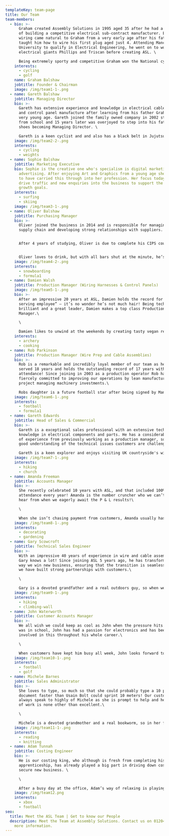 ```yaml
---
templateKey: team-page
title: Our Team
team-members:
  - bio: >-
      Graham created Assembly Solutions in 1995 aged 35 after he had a passion
      of building a competitive electrical sub-contract manufacturer. Electrical
      wiring came natural to Graham from a very early age after his father Terry
      taught him how to wire his first plug aged just 4. Attending Manchester
      University to qualify in Electrical Engineering, he went on to work for
      electrical giants Phillips and Triscan before creating ASL. \

      Being extremely sporty and competitive Graham won the National cycling race in 2020.
    interests:
      - cycling
      - golf
    name: Graham Balshaw
    jobtitle: Founder & Chairman
    image: /img/team1-1-.png
  - name: Gareth Balshaw
    jobtitle: Managing Director
    bio: >-
      Gareth has extensive experience and knowledge in electrical cable assembly
      and control panel manufacture after learning from his father Graham from a
      very young age. Gareth joined the family owned company in 2002 straight
      from school and 15 years later was overjoyed to step into his fathers
      shoes becoming Managing Director. \

      Gareth is a keen cyclist and and also has a black belt in Jujutsu.
    image: /img/team2-2-.png
    interests:
      - cycling
      - weights
  - name: Sophie Balshaw
    jobtitle: Marketing Executive
    bio: Sophie is the creative one who's specialism is digital marketing and
      advertising. After enjoying Art and Graphics from a young age she is happy
      to have carried this through into her profession. Her focus today is to
      drive traffic and new enquiries into the business to support the ambitious
      growth goals.
    interests:
      - surfing
      - skiing
    image: /img/team3-1-.png
  - name: Oliver Balshaw
    jobtitle: Purchasing Manager
    bio: >-
      Oliver joined the business in 2014 and is responsible for managing the
      supply chain and developing strong relationships with suppliers.


      After 4 years of studying, Oliver is due to complete his CIPS course in 2021. 


      Oliver loves to drink, but with all bars shut at the minute, he’s enjoying his new found sport in cycling and counting down the days until he can book a holiday and dust off his snowboard!
    image: /img/team4-2-.png
    interests:
      - snowboarding
      - formula1
  - name: Damien Walsh
    jobtitle: Production Manager (Wiring Harnesses & Control Panels)
    image: /img/team5-1-.png
    bio: >-
      After an impressive 20 years at ASL, Damien holds the record for “longest
      serving employee” – it’s no wonder he’s not much hair! Being technically
      brilliant and a great leader, Damien makes a top class Production
      Manager.\

      \

      Damien likes to unwind at the weekends by creating tasty vegan recipes or firing his arrows in field archery – we better stay on his good side!
    interests:
      - archery
      - cooking
  - name: Rob Parkinson
    jobtitle: Production Manager (Wire Prep and Cable Assemblies)
    bio: >-
      Rob is a remarkable and incredibly loyal member of our team as he has
      served 18 years and holds the outstanding record of 17 years with 100%
      attendance! Since joining in 2003 as a production operator Rob has been
      fiercely committed to improving our operations by lean manufacturing and
      project managing machinery investments.\

      Robs daughter is a future football star after being signed by Manchester United U9's Girls Football Team.
    image: /img/team6-1-.png
    interests:
      - football
      - formula1
  - name: Gareth Edwards
    jobtitle: Head of Sales & Commercial
    bio: >-
      Gareth is a exceptional sales professional with an extensive technical
      knowledge in electrical components and parts. He has a considerable amount
      of experience from previously working as a production manager, so he has a
      good understanding of the technical issues customers are challenged with.\

      Gareth is a keen explorer and enjoys visiting UK countryside's with his family and has even hiked up Scotland's tallest mountain, Ben Nevis - in treacherous snow conditions!
    image: /img/team7-1-.png
    interests:
      - hiking
      - church
  - name: Amanda Freeman
    jobtitle: Accounts Manager
    bio: >-
      She recently celebrated 10 years with ASL, and that included 100%
      attendance every year! Amanda is the number cruncher who we can’t wait to
      hear from when we eagerly await the P & L results!\

      \

      When she isn’t chasing payment from customers, Amanda usually has a paintbrush or trowel in hand, as she loves to decorate the house and she loves to keep the garden looking gorgeous!
    image: /img/team8-1-.png
    interests:
      - decorating
      - gardening
  - name: Gary Scowcroft
    jobtitle: Technical Sales Engineer
    bio: >-
      With an impressive 40 years of experience in wire and cable assemblies,
      Gary knows a lot! Since joining ASL 5 years ago, he has transformed the
      way we win new business, ensuring that the transition is seamless and that
      we have built strong partnerships with customers.\

      \

      Gary is a devoted grandfather and a real outdoors guy, so when we can’t get hold of him at the weekend, it’s because he’s either entertaining his grandchildren or climbing up Ben Nevis!
    image: /img/team9-1-.png
    interests:
      - hiking
      - climbing-wall
  - name: John Waterworth
    jobtitle: Customer Accounts Manager
    bio: >-
      We all wish we could keep as cool as John when the pressure hits! Since he
      was in school, John has had a passion for electronics and has been
      involved in this throughout his whole career.\

      \

      When customers have kept him busy all week, John looks forward to relaxing with a cold pint of Guinness and watching Manchester City!
    image: /img/team10-1-.png
    interests:
      - football
      - golf
  - name: Michele Barnes
    jobtitle: Sales Administrator
    bio: >-
      She loves to type, so much so that she could probably type a 10 page
      document faster than Usain Bolt could sprint 10 meters! Our customers
      always speak to highly of Michele as she is prompt to help and her quality
      of work is none other than excellent.\

      \

      Michele is a devoted grandmother and a real bookworm, so in her free time she loves playing with her granddaughter or reading a good book.
    image: /img/team11-1-.png
    interests:
      - reading
      - knitting
  - name: Adam Tunnah
    jobtitle: Costing Engineer
    bio: >-
      He is our costing king, who although is fresh from completing his business
      apprenticeship, has already played a big part in driving down costs to
      secure new business. \

      \

      After a busy day at the office, Adam’s way of relaxing is playing a competitive game of COD, and enjoying a KFC Boneless Banquet!
    image: /img/team12.png
    interests:
      - xbox
      - football
seo:
  title: Meet the ASL Team | Get to know our People
  description: Meet the Team at Assembly Solutions. Contact us on 01204 521999 for
    more information.
---
```

